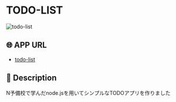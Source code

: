 # TODO-LIST
![todo-list](https://user-images.githubusercontent.com/54653466/73373433-f30a8980-42fb-11ea-8752-5d13ab45961f.gif)
  
## :globe_with_meridians: APP URL
- [todo-list](https://hidden-dusk-56441.herokuapp.com/posts)

## :pencil: Description
N予備校で学んだnode.jsを用いてシンプルなTODOアプリを作りました
